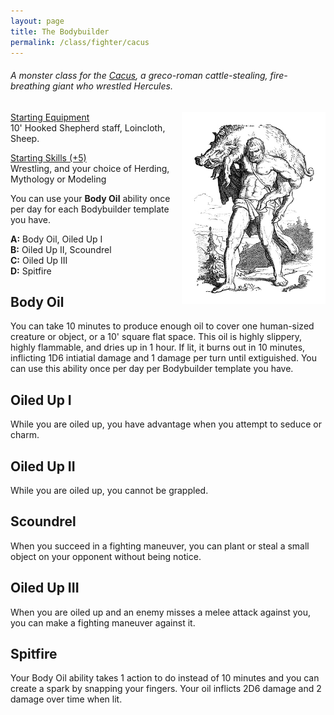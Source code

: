 ```yaml
---
layout: page
title: The Bodybuilder
permalink: /class/fighter/cacus
---
```


###### A monster class for the [Cacus](https://saltygoo.github.io/monsters/cacus), a greco-roman cattle-stealing, fire-breathing giant who wrestled Hercules.

<img align="right" width=230px  src="/images/Cacus.png">


<ins>Starting Equipment</ins><br>
10' Hooked Shepherd staff, Loincloth, Sheep.

<ins>Starting Skills (+5)</ins><br>
Wrestling, and your choice of Herding, Mythology or Modeling

You can use your **Body Oil** ability once per day for each Bodybuilder template you have.

**A:** Body Oil, Oiled Up I<br>
**B:** Oiled Up II, Scoundrel<br>
**C:** Oiled Up III<br>
**D:** Spitfire<br>

## Body Oil
You can take 10 minutes to produce enough oil to cover one human-sized creature or object, or a 10' square flat space. This oil is highly slippery, highly flammable, and dries up in 1 hour. If lit, it burns out in 10 minutes, inflicting 1D6 intiatial damage and 1 damage per turn until extiguished. You can use this ability once per day per Bodybuilder template you have.
## Oiled Up I
While you are oiled up, you have advantage when you attempt to seduce or charm.
## Oiled Up II
While you are oiled up, you cannot be grappled.
## Scoundrel
When you succeed in a fighting maneuver, you can plant or steal a small object on your opponent without being notice.
## Oiled Up III
When you are oiled up and an enemy misses a melee attack against you, you can make a fighting maneuver against it.
## Spitfire
Your Body Oil ability takes 1 action to do instead of 10 minutes and you can create a spark by snapping your fingers. Your oil inflicts 2D6 damage and 2 damage over time when lit.
